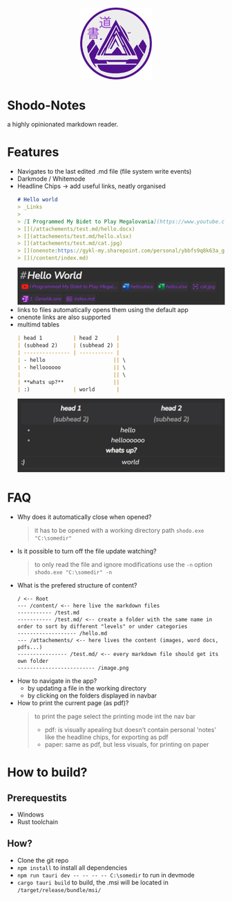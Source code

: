 <p align="center" width="100%">
    <img width="33%" src="images/logo.png"> 
</p>

# Shodo-Notes
a highly opinionated markdown reader.

# Features
- Navigates to the last edited .md file (file system write events)
- Darkmode / Whitemode
- Headline Chips -> add useful links, neatly organised
    ```md
    # Hello world
    > _Links
    >
    > [I Programmed My Bidet to Play Megalovania](https://www.youtube.com/watch?v=YLNfQKjJWO8)
    > [](/attachements/test.md/hello.docx)
    > [](attachements/test.md/hello.xlsx)
    > [](attachements/test.md/cat.jpg)
    > [](onenote:https://gykl-my.sharepoint.com/personal/ybbfs9q8k63a_gykl_onmicrosoft_com/Documents/Bio/1.%20Genetik.one#1.4%20Die%20MENDEL'schen%20Regeln&section-id={6508ACFE-0AA7-4F1F-8619-E607B21DB3F0}&page-id={4B1559CB-2145-4CE9-8841-C9CDB4EE3ADF}&end)
    > [](/content/index.md)
    ```
    ![](/images/headline_chips.png)
- links to files automatically opens them using the default app
- onenote links are also supported
- multimd tables
    ```md
    | head 1          | head 2      |
    | (subhead 2)     | (subhead 2) |
    | --------------- | ----------- |
    | - hello                      || \
    | - helloooooo                 || \
    |                              || \
    | **whats up?**                ||
    | :)              | world       |
    ```
    ![](/images/multimd.png)

# FAQ
- Why does it automatically close when opened?
    > it has to be opened with a working directory path
    > `shodo.exe "C:\somedir"` 
- Is it possible to turn off the file update watching?
    > to only read the file and ignore modifications use the `-n` option
    > `shodo.exe "C:\somedir" -n`
- What is the prefered structure of content?
    ```
    / <-- Root
    --- /content/ <-- here live the markdown files
    ----------- /test.md
    ----------- /test.md/ <-- create a folder with the same name in order to sort by different "levels" or under categories
    ------------------- /hello.md
    --- /attachements/ <-- here lives the content (images, word docs, pdfs...)
    ---------------- /test.md/ <-- every markdown file should get its own folder
    ------------------------- /image.png
    ```
- How to navigate in the app?
    - by updating a file in the working directory
    - by clicking on the folders displayed in navbar
- How to print the current page (as pdf)?
    > to print the page select the printing mode int the nav bar
    > - pdf: is visually apealing but doesn't contain personal 'notes' like the headline chips, for exporting as pdf
    > - paper: same as pdf, but less visuals, for printing on paper

# How to build?
## Prerequestits
- Windows
- Rust toolchain
## How?
- Clone the git repo
- `npm install` to install all dependencies
- `npm run tauri dev -- -- -- -- C:\somedir` to run in devmode
- `cargo tauri build` to build, the .msi will be located in `/target/release/bundle/msi/` 
